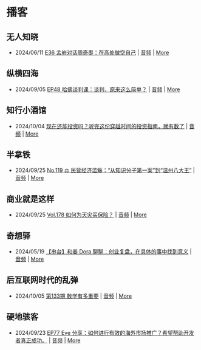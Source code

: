 # 播客

## 无人知晓
- 2024/06/11 [E36 孟岩对话周奇墨：在高处做空自己](https://www.xiaoyuzhoufm.com/episode/6667f31dc26e396a36eefe25) | [音频](https://dts-api.xiaoyuzhoufm.com/track/611719d3cb0b82e1df0ad29e/6667f31dc26e396a36eefe25/media.xyzcdn.net/ljJYPINg_uUnMMt8WMuIsiU41BZt.m4a) | [More](channels/%E6%97%A0%E4%BA%BA%E7%9F%A5%E6%99%93.md)

## 纵横四海
- 2024/09/05 [EP48 哈佛谈判课：谈判，原来这么简单？](https://www.ximalaya.com/sound/754241918) | [音频](https://aod.cos.tx.xmcdn.com/storages/77e6-audiofreehighqps/19/A7/GKwRIJIKrx3aBb03gQMLBlhR.m4a) | [More](channels/%E7%BA%B5%E6%A8%AA%E5%9B%9B%E6%B5%B7.md)

## 知行小酒馆
- 2024/10/04 [现在还能投资吗？听完这份穿越时间的投资指南，就有数了](https://www.xiaoyuzhoufm.com/episode/66fbf3836c7f8177865d216c) | [音频](https://dts-api.xiaoyuzhoufm.com/track/6013f9f58e2f7ee375cf4216/66fbf3836c7f8177865d216c/media.xyzcdn.net/luVaSf5dpLW5-DtdK3G5vL7RxlDl.m4a) | [More](channels/%E7%9F%A5%E8%A1%8C%E5%B0%8F%E9%85%92%E9%A6%86.md)

## 半拿铁
- 2024/09/25 [No.119 ⚖️ 民营经济滥觞：“从知识分子第一案”到“温州八大王”](https://www.ximalaya.com/sound/759532218) | [音频](https://tk.wavpub.com/WPDL_CpWhHmbZvdXXDqkLLbkRTTEJMakPWcHvQZbUMUkTSnXLbwGnkbjrKJBBuM-c5.m4a) | [More](channels/%E5%8D%8A%E6%8B%BF%E9%93%81.md)

## 商业就是这样
- 2024/09/25 [Vol.178 如何为天灾买保险？](https://www.ximalaya.com/sound/759837306) | [音频](https://aod.cos.tx.xmcdn.com/storages/a0aa-audiofreehighqps/32/12/GKwRIDoKydmAAL1MbAMVb8RX.m4a) | [More](channels/%E5%95%86%E4%B8%9A%E5%B0%B1%E6%98%AF%E8%BF%99%E6%A0%B7.md)

## 奇想驿
- 2024/05/19 [【串台】和姜 Dora 聊聊：创业复盘，在具体的事中找到意义](https://www.xiaoyuzhoufm.com/episode/664962d382b428eafd844366) | [音频](https://dts-api.xiaoyuzhoufm.com/track/6034daea97755b8fc9c66480/664962d382b428eafd844366/media.xyzcdn.net/llloyy2KoUURla1cgosxmkenwwHw.m4a) | [More](channels/%E5%A5%87%E6%83%B3%E9%A9%BF.md)

## 后互联网时代的乱弹
- 2024/10/05 [第133期 数学有多重要](https://hosting.wavpub.cn/pie/ep133/) | [音频](https://tk.wavpub.com/WPDL_hTYUYKhHzEwDdKfEdRunNEjcQrqXTfFXJvQKLdjPZkjQBLssXRsswasMBV-0c.mp3) | [More](channels/%E5%90%8E%E4%BA%92%E8%81%94%E7%BD%91%E6%97%B6%E4%BB%A3%E7%9A%84%E4%B9%B1%E5%BC%B9.md)

## 硬地骇客
- 2024/09/23 [EP77 Eve 分享：如何进行有效的海外市场推广？希望帮助开发者真正成功。](https://www.xiaoyuzhoufm.com/episode/66f17b562adfe48b83e2476c) | [音频](https://dts-api.xiaoyuzhoufm.com/track/640ee2438be5d40013fe4a87/66f17b562adfe48b83e2476c/media.xyzcdn.net/lhTnKijmA4lM4iZ9eR0m0Gpn-Uk7.m4a) | [More](channels/%E7%A1%AC%E5%9C%B0%E9%AA%87%E5%AE%A2.md)

